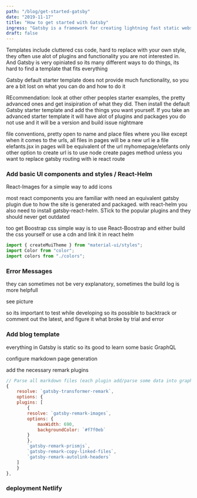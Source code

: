 ```yaml
---
path: "/blog/get-started-gatsby"
date: "2019-11-17"
title: "How to get started with Gatsby"
ingress: "Gatsby is a framework for creating lightning fast static websites. When i started with Gatsby i found little information on how things actually work and fit together. This blogpost shows how to get started and explains some of the issue i ran into on the way." 
draft: false
---
```


<!-- ## Template or start from scratch 

Gatsby is hard -->

Templates include cluttered css code, hard to replace with your own style, they often use alot of plugins and functionality you are not interested in. And Gatsby is very opiniated so its many different ways to do things, its hard to find a template that fits everything

Gatsby default starter template does not provide much functionality, so you are a bit lost on what you can do and how to do it

REcommendation: look at other other peoples starter examples, the pretty advanced ones and get insipiration of what they did. Then install the default Gatsby starter template and add the things you want yourself. If you take an advanced starter template it will have alot of plugins and packages you do not use and it will be a version and build issue nightmare

file conventions, pretty open to name and place files where you like except when it comes to the urls, all files in pages will be a new url ie a file elefants.jsx in pages will be equivalent of the url myhomepage/elefants
only other option to create url is to use node create pages method unless you want to replace gatsby routing with ie react route 

### Add basic UI components and styles / React-Helm

React-Images for a simple way to add icons

most react components you are familiar with need an equivalent gatsby plugin due to how the site is generated and packaged. with react-helm you also need to install gatsby-react-helm. STick to the popular plugins and they should never get outdated

too get Boostrap css simple way is to use React-Boostrap and either build the css yourself or use a cdn and link it in react helm

```javascript
import { createMuiTheme } from "material-ui/styles";
import Color from "color";
import colors from "./colors";
```

### Error Messages 

they can sometimes not be very explanatory, sometimes the build log is more helpfull

see picture

so its important to test while developing so its possible to backtrack or comment out the latest, and figure it what broke by trial and error

### Add blog template

everything in Gatsby is static so its good to learn some basic GraphQL

configure markdown page generation

add the necessary remark plugins

```javascript
// Parse all markdown files (each plugin add/parse some data into graphQL layer)
{
    resolve: `gatsby-transformer-remark`,
    options: {
    plugins: [
        {
        resolve: `gatsby-remark-images`,
        options: {
            maxWidth: 690,
            backgroundColor: `#f7f0eb`
        }
        },
        `gatsby-remark-prismjs`,
        `gatsby-remark-copy-linked-files`,
        `gatsby-remark-autolink-headers`
    ]
    }
},
```

### deployment Netlify